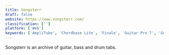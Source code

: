 ```yaml
---
title: Songsterr
draft: false 
website: https://www.songsterr.com/
classification: ['']
platform: ['Web']
keywords: ['AmpliTube', 'Chordbase Lite', 'Finale', 'Guitar Pro 7', 'Guitar Tab Player', 'Guitartapp Chord Pro', 'Impro-Visor', 'MyMusicTeacher', 'OpenMPT', 'Rosegarden', 'Sibelius', 'SongBook', 'TuxGuitar', 'alphaTab', 'music21']
---
```

Songsterr is an archive of guitar, bass and drum tabs.